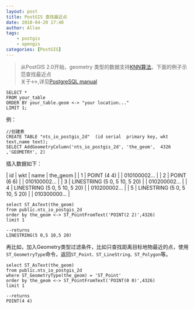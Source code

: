 ```yaml
---
layout: post
title: PostGIS 查找最近点
date: 2018-04-20 17:40
author: Allan 
tags:
    - postgis
    - opengis
categories: [PostGIS]
---
```


>从PostGIS 2.0开始，geometry 类型的数据支持[KNN算法](https://blog.csdn.net/u011583927/article/details/51063338)。下面的例子示范查找最近点<br>
>关于<->,详见[PostgreSQL manual](http://postgis.refractions.net/documentation/manual-2.0/geometry_distance_centroid.html)

```
SELECT *
FROM your_table 
ORDER BY your_table.geom <-> "your location..."
LIMIT 1;
```



例：

```
//创建表
CREATE TABLE "nts_io_postgis_2d"  (id serial  primary key, wkt text,name text);
SELECT AddGeometryColumn('nts_io_postgis_2d', 'the_geom',  4326 ,'GEOMETRY', 2)
```
插入数据如下：

| id   | wkt                           | name  |   the_geom   |
| 1    | POINT (4 4)                   |       | 010100002... |
| 2    | POINT (6 6)                   |       | 010100002... |
| 3    | LINESTRING (5 0, 5 10, 5 20)  |       | 010200002... |
| 4    | LINESTRING (5 0, 5 10, 5 20)  |       | 010200002... |
| 5    | LINESTRING (5 0, 5 10, 5 20)  |       | 010300000... |

```
select ST_AsText(the_geom) 
from public.nts_io_postgis_2d  
order by the_geom <-> ST_PointFromText('POINT(2 2)',4326) 
limit 1

--returns
LINESTRING(5 0,5 10,5 20)
```

再比如，加入Geometry类型过滤条件，比如只查找距离目标地物最近的点，使用`ST_GeometryType`命令，返回`ST_Point、ST_LineString、ST_Polygon`等。

```
select ST_AsText(the_geom) 
from public.nts_io_postgis_2d 
where ST_GeometryType(the_geom) = 'ST_Point' 
order by the_geom <-> ST_PointFromText('POINT(0 0)',4326) 
limit 1

--returns
POINT(4 4)
```